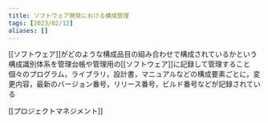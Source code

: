```yaml
---
title: ソフトウェア開発における構成管理
tags: [2023/02/12]
aliases: []
---
```


[[ソフトウェア]]がどのような構成品目の組み合わせで構成されているかという構成識別体系を管理台帳や管理用の[[ソフトウェア]]に記録して管理すること
個々のプログラム，ライブラリ，設計書，マニュアルなどの構成要素ごとに，変更内容，最新のバージョン番号，リリース番号，ビルド番号などが記録されている

[[プロジェクトマネジメント]]